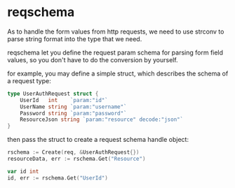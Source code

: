 reqschema
=============
As to handle the form values from http requests, we need to use strconv to
parse string format into the type that we need.

reqschema let you define the request param schema for parsing form field values, so
you don't have to do the conversion by yourself.

for example, you may define a simple struct, which describes the schema of a request type:

```go
type UserAuthRequest struct {
    UserId   int    `param:"id"`
    UserName string `param:"username"`
    Password string `param:"password"`
    ResourceJson string `param:"resource" decode:"json"`
}
```

then pass the struct to create a request schema handle object:

```go
rschema := Create(req, &UserAuthRequest{})
resourceData, err := rschema.Get("Resource")

var id int
id, err := rschema.Get("UserId")
```



